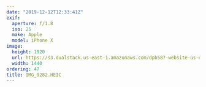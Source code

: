 ```yaml
---
date: "2019-12-12T12:33:41Z"
exif:
  aperture: f/1.8
  iso: 25
  make: Apple
  model: iPhone X
image:
  height: 1920
  url: https://s3.dualstack.us-east-1.amazonaws.com/dpb587-website-us-east-1/asset/gallery/2019-south-america/8fdddac3-2dda-7829-b743-5067760fa037~1920.jpg
  width: 1440
ordering: 47
title: IMG_9282.HEIC
---
```

